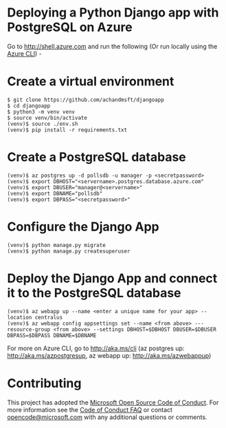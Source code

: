 # Deploying a Python Django app with PostgreSQL on Azure
Go to http://shell.azure.com and run the following (Or run locally using the [Azure CLI](http://aka.ms/cli)) -  
# Create a virtual environment    
    $ git clone https://github.com/achandmsft/djangoapp
    $ cd djangoapp
    $ python3 -m venv venv
    $ source venv/bin/activate
    (venv)$ source ./env.sh
    (venv)$ pip install -r requirements.txt
# Create a PostgreSQL database    
    (venv)$ az postgres up -d pollsdb -u manager -p <secretpassword>
    (venv)$ export DBHOST="<servername>.postgres.database.azure.com"
    (venv)$ export DBUSER="manager@<servername>"
    (venv)$ export DBNAME="pollsdb"
    (venv)$ export DBPASS="<secretpassword>"
# Configure the Django App   
    (venv)$ python manage.py migrate
    (venv)$ python manage.py createsuperuser
# Deploy the Django App and connect it to the PostgreSQL database     
    (venv)$ az webapp up --name <enter a unique name for your app> --location centralus
    (venv)$ az webapp config appsettings set --name <from above> ---resource-group <from above> --settings DBHOST=$DBHOST DBUSER=$DBUSER DBPASS=$DBPASS DBNAME=$DBNAME 

For more on Azure CLI, go to http://aka.ms/cli (az postgres up: http://aka.ms/azpostgresup, az webapp up: http://aka.ms/azwebappup)

# Contributing
This project has adopted the [Microsoft Open Source Code of Conduct](https://opensource.microsoft.com/codeofconduct/). For more information see the [Code of Conduct FAQ](https://opensource.microsoft.com/codeofconduct/faq/) or contact [opencode@microsoft.com](mailto:opencode@microsoft.com) with any additional questions or comments.
